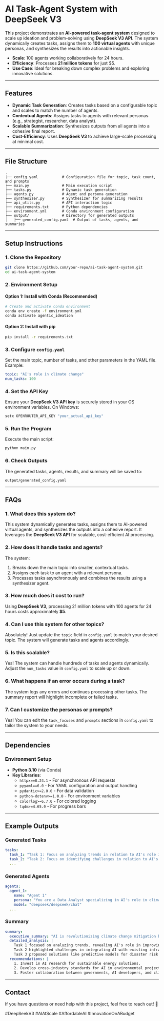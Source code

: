 # AI Task-Agent System with DeepSeek V3

This project demonstrates an **AI-powered task-agent system** designed to scale up ideation and problem-solving using **DeepSeek V3 API**. The system dynamically creates tasks, assigns them to **100 virtual agents** with unique personas, and synthesizes the results into actionable insights.

- **Scale**: 100 agents working collaboratively for 24 hours.
- **Efficiency**: Processes **21 million tokens** for just $5.
- **Use Case**: Ideal for breaking down complex problems and exploring innovative solutions.

---

## **Features**

- **Dynamic Task Generation**: Creates tasks based on a configurable topic and scales to match the number of agents.
- **Contextual Agents**: Assigns tasks to agents with relevant personas (e.g., strategist, researcher, data analyst).
- **Scalable Summarization**: Synthesizes outputs from all agents into a cohesive final report.
- **Cost-Efficiency**: Uses **DeepSeek V3** to achieve large-scale processing at minimal cost.

---

## **File Structure**
```
.
├── config.yaml           # Configuration file for topic, task count, and prompts
├── main.py               # Main execution script
├── tasks.py              # Dynamic task generation
├── agents.py             # Agent and persona generation
├── synthesizer.py        # Synthesizer for summarizing results
├── api_utils.py          # API interaction logic
├── requirements.txt      # Python dependencies
├── environment.yml       # Conda environment configuration
├── output/               # Directory for generated outputs
│   ├── generated_config.yaml  # Output of tasks, agents, and summaries
```

---

## **Setup Instructions**

### 1. Clone the Repository
```bash
git clone https://github.com/your-repo/ai-task-agent-system.git
cd ai-task-agent-system
```

### 2. Environment Setup
#### Option 1: Install with Conda (Recommended)
```bash
# Create and activate conda environment
conda env create -f environment.yml
conda activate agentic_ideation
```

#### Option 2: Install with pip
```bash
pip install -r requirements.txt
```

### 3. Configure `config.yaml`
Set the main topic, number of tasks, and other parameters in the YAML file. Example:

```yaml
topic: "AI's role in climate change"
num_tasks: 100
```

### 4. Set the API Key
Ensure your **DeepSeek V3 API key** is securely stored in your OS environment variables. On Windows:
```bash
setx OPENROUTER_API_KEY "your_actual_api_key"
```

### 5. Run the Program
Execute the main script:
```bash
python main.py
```

### 6. Check Outputs
The generated tasks, agents, results, and summary will be saved to:
```
output/generated_config.yaml
```

---

## **FAQs**

### **1. What does this system do?**
This system dynamically generates tasks, assigns them to AI-powered virtual agents, and synthesizes the outputs into a cohesive report. It leverages the **DeepSeek V3 API** for scalable, cost-efficient AI processing.

### **2. How does it handle tasks and agents?**
The system:
1. Breaks down the main topic into smaller, contextual tasks.
2. Assigns each task to an agent with a relevant persona.
3. Processes tasks asynchronously and combines the results using a synthesizer agent.

### **3. How much does it cost to run?**
Using **DeepSeek V3**, processing 21 million tokens with 100 agents for 24 hours costs approximately **$5**.

### **4. Can I use this system for other topics?**
Absolutely! Just update the `topic` field in `config.yaml` to match your desired topic. The system will generate tasks and agents accordingly.

### **5. Is this scalable?**
Yes! The system can handle hundreds of tasks and agents dynamically. Adjust the `num_tasks` value in `config.yaml` to scale up or down.

### **6. What happens if an error occurs during a task?**
The system logs any errors and continues processing other tasks. The summary report will highlight incomplete or failed tasks.

### **7. Can I customize the personas or prompts?**
Yes! You can edit the `task_focuses` and `prompts` sections in `config.yaml` to tailor the system to your needs.

---

## **Dependencies**

### Environment Setup
- **Python 3.10** (via Conda)
- **Key Libraries**:
  - `httpx==0.24.1` - For asynchronous API requests
  - `pyyaml==6.0` - For YAML configuration and output handling
  - `pydantic>=2.0.0` - For data validation
  - `python-dotenv>=1.0.0` - For environment variables
  - `colorlog>=6.7.0` - For colored logging
  - `tqdm>=4.65.0` - For progress bars

---

## **Example Outputs**

### **Generated Tasks**
```yaml
tasks:
  task_1: "Task 1: Focus on analyzing trends in relation to AI's role in climate change. Provide detailed insights."
  task_2: "Task 2: Focus on identifying challenges in relation to AI's role in climate change. Provide detailed insights."
  ...
```

### **Generated Agents**
```yaml
agents:
  agent_1:
    name: "Agent 1"
    persona: "You are a Data Analyst specializing in AI's role in climate change. Provide actionable insights and expertise."
    model: "deepseek/deepseek/chat"
  ...
```

### **Summary**
```yaml
summary:
  executive_summary: "AI is revolutionizing climate change mitigation by optimizing renewable energy and forecasting natural disasters."
  detailed_analysis: |
    Task 1 focused on analyzing trends, revealing AI's role in improving energy grid efficiency.
    Task 2 highlighted challenges in integrating AI with existing infrastructure.
    Task 3 proposed solutions like predictive models for disaster risk reduction.
  recommendations: |
    1. Invest in AI research for sustainable energy solutions.
    2. Develop cross-industry standards for AI in environmental projects.
    3. Foster collaboration between governments, AI developers, and climate experts.
```

---

## **Contact**

If you have questions or need help with this project, feel free to reach out! 🚀  

#DeepSeekV3 #AIAtScale #AffordableAI #InnovationOnABudget

